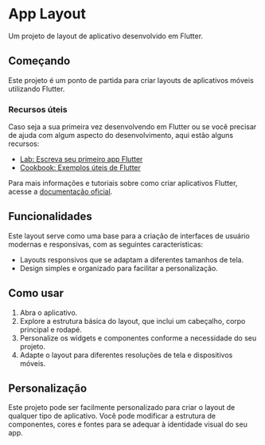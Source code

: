 # App Layout

Um projeto de layout de aplicativo desenvolvido em Flutter.

## Começando

Este projeto é um ponto de partida para criar layouts de aplicativos móveis utilizando Flutter.

### Recursos úteis

Caso seja a sua primeira vez desenvolvendo em Flutter ou se você precisar de ajuda com algum aspecto do desenvolvimento, aqui estão alguns recursos:

- [Lab: Escreva seu primeiro app Flutter](https://docs.flutter.dev/get-started/codelab)
- [Cookbook: Exemplos úteis de Flutter](https://docs.flutter.dev/cookbook)

Para mais informações e tutoriais sobre como criar aplicativos Flutter, acesse a [documentação oficial](https://docs.flutter.dev/).

## Funcionalidades

Este layout serve como uma base para a criação de interfaces de usuário modernas e responsivas, com as seguintes características:

- Layouts responsivos que se adaptam a diferentes tamanhos de tela.
- Design simples e organizado para facilitar a personalização.

## Como usar

1. Abra o aplicativo.
2. Explore a estrutura básica do layout, que inclui um cabeçalho, corpo principal e rodapé.
3. Personalize os widgets e componentes conforme a necessidade do seu projeto.
4. Adapte o layout para diferentes resoluções de tela e dispositivos móveis.

## Personalização

Este projeto pode ser facilmente personalizado para criar o layout de qualquer tipo de aplicativo. Você pode modificar a estrutura de componentes, cores e fontes para se adequar à identidade visual do seu app.

